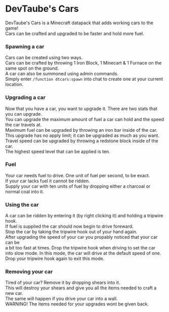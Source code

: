 # DevTaube's Cars
DevTaube's Cars is a Minecraft datapack that adds working cars to the game! \
Cars can be crafted and upgraded to be faster and hold more fuel.


### Spawning a car
Cars can be created using two ways. \
Cars can be crafted by throwing 1 Iron Block, 1 Minecart & 1 Furnace on the same spot on the ground. \
A car can also be summoned using admin commands. \
Simply enter ``/function dtcars:spawn`` into chat to create one at your current location.

### Upgrading a car
Now that you have a car, you want to upgrade it. There are two stats that you can upgrade. \
You can upgrade the maximum amount of fuel a car can hold and the speed the car travels at. \
Maximum fuel can be upgraded by throwing an iron bar inside of the car. \
This upgrade has no apply limit; it can be upgraded as much as you want. \
Travel speed can be upgraded by throwing a redstone block inside of the car. \
The highest speed level that can be applied is ten.

### Fuel
Your car needs fuel to drive. One unit of fuel per second, to be exact. \
If your car lacks fuel it cannot be ridden. \
Supply your car with ten units of fuel by dropping either a charcoal or normal coal into it.

### Using the car
A car can be ridden by entering it (by right clicking it) and holding a tripwire hook. \
If fuel is supplied the car should now begin to drive foreward. \
Stop the car by taking the tripwire hook out of your hand again. \
After upgrading the speed of your car you propably noticed that your car can be \
a bit too fast at times. Drop the tripwire hook when driving to set the car \
into slow mode. In this mode, the car will drive at the default speed of one. \
Drop your tripwire hook again to exit this mode.

### Removing your car
Tired of your car? Remove it by dropping shears into it. \
This will destroy your shears and give you all the items needed to craft a new car. \
The same will happen if you drive your car into a wall. \
WARNING! The items needed for your upgrades wont be given back.

